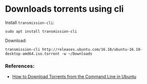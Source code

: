 # Downloads torrents using cli
Install `transmission-cli`:
```
sudo apt install transmission-cli
```
Download:
```
transmission-cli http://releases.ubuntu.com/16.10/ubuntu-16.10-desktop-amd64.iso.torrent -w ~/Downloads
```


### References:
- [How to Download Torrents from the Command Line in Ubuntu](https://www.maketecheasier.com/how-to-download-torrents-from-the-command-line-in-ubuntu/)

 
